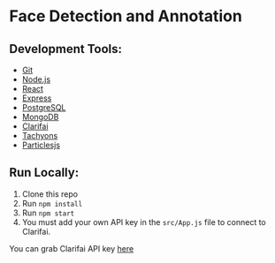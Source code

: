 # Face Detection and Annotation

## Development Tools:
* [Git](http://git-scm.com/)
* [Node.js](http://nodejs.org/)
* [React](https://reactjs.org/)
* [Express](https://expressjs.com/)
* [PostgreSQL](https://postgresql.org/)
* [MongoDB](https://mongodb.com/)
* [Clarifai](https://clarifai.com/)
* [Tachyons](https://tachyons.io/)
* [Particlesjs](https://vincentgarreau.com/particles.js/)

## Run Locally:
1. Clone this repo
2. Run `npm install`
3. Run `npm start`
4. You must add your own API key in the `src/App.js` file to connect to Clarifai.

You can grab Clarifai API key [here](https://clarifai.com/)
